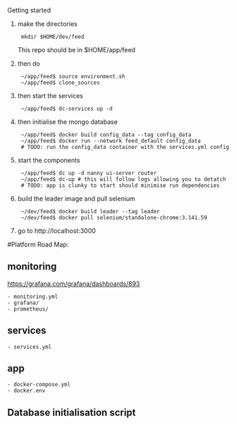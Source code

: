 Getting started

1. make the directories 
    
        mkdir $HOME/dev/feed
    
    This repo should be in $HOME/app/feed
2. then do
    
        ~/app/feed$ source environment.sh
        ~/app/feed$ clone_sources

3. then start the services
    
        ~/app/feed$ dc-services up -d

4. then initialise the mongo database
        
        ~/app/feed$ docker build config_data --tag config_data
        ~/app/feed$ docker run --network feed_default config_data
        # TODO: run the config_data container with the services.yml config

5. start the components

        ~/app/feed$ dc up -d nanny ui-server router
        ~/app/feed$ dc-up # this will follow logs allowing you to detatch
        # TODO: app is clunky to start should minimise run dependencies

6. build the leader image and pull selenium
        
        ~/dev/feed$ docker build leader --tag leader
        ~/dev/feed$ docker pull selenium/standalone-chrome:3.141.59

6. go to http://localhost:3000

#Platform Road Map:

## monitoring
https://grafana.com/grafana/dashboards/893
    
    - monitoring.yml
    - grafana/
    - prometheus/
    
## services
    - services.yml

## app
    - docker-compose.yml
    - docker.env

## Database initialisation script


